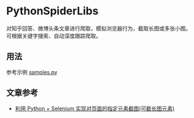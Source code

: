 # PythonSpiderLibs
对知乎回答、微博头条文章进行爬取，模拟浏览器行为，截取长图或多张小图。
可根据关键字搜索、自动深度跟踪爬取。

## 用法
参考示例
[samples.py](https://github.com/auv1107/PythonSpiderLibs/blob/master/samples.py)

## 文章参考
* [利用 Python + Selenium 实现对页面的指定元素截图(可截长图元素)](http://antiless.com/python-selenium-snapshot/)
